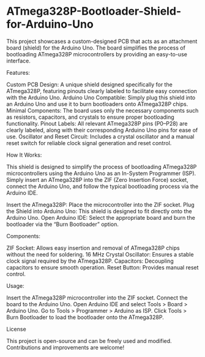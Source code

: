 # ATmega328P-Bootloader-Shield-for-Arduino-Uno
This project showcases a custom-designed PCB that acts as an attachment board (shield) for the Arduino Uno. The board simplifies the process of bootloading ATmega328P microcontrollers by providing an easy-to-use interface.

Features:

Custom PCB Design: A unique shield designed specifically for the ATmega328P, featuring pinouts clearly labeled to facilitate easy connection with the Arduino Uno.
Arduino Uno Compatible: Simply plug this shield into an Arduino Uno and use it to burn bootloaders onto ATmega328P chips.
Minimal Components: The board uses only the necessary components such as resistors, capacitors, and crystals to ensure proper bootloading functionality.
Pinout Labels: All relevant ATmega328P pins (P0–P28) are clearly labeled, along with their corresponding Arduino Uno pins for ease of use.
Oscillator and Reset Circuit: Includes a crystal oscillator and a manual reset switch for reliable clock signal generation and reset control.

How It Works:

This shield is designed to simplify the process of bootloading ATmega328P microcontrollers using the Arduino Uno as an In-System Programmer (ISP). Simply insert an ATmega328P into the ZIF (Zero Insertion Force) socket, connect the Arduino Uno, and follow the typical bootloading process via the Arduino IDE.

Insert the ATmega328P: Place the microcontroller into the ZIF socket.
Plug the Shield into Arduino Uno: This shield is designed to fit directly onto the Arduino Uno.
Open Arduino IDE: Select the appropriate board and burn the bootloader via the “Burn Bootloader” option.

Components:

ZIF Socket: Allows easy insertion and removal of ATmega328P chips without the need for soldering.
16 MHz Crystal Oscillator: Ensures a stable clock signal required by the ATmega328P.
Capacitors: Decoupling capacitors to ensure smooth operation.
Reset Button: Provides manual reset control.

Usage:

Insert the ATmega328P microcontroller into the ZIF socket.
Connect the board to the Arduino Uno.
Open Arduino IDE and select Tools > Board > Arduino Uno.
Go to Tools > Programmer > Arduino as ISP.
Click Tools > Burn Bootloader to load the bootloader onto the ATmega328P.

License

This project is open-source and can be freely used and modified. Contributions and improvements are welcome!
